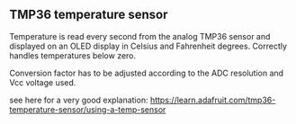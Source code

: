 ## TMP36 temperature sensor

Temperature is read every second from the analog TMP36 sensor and displayed on an OLED display
in Celsius and Fahrenheit degrees. Correctly handles temperatures below zero.

Conversion factor has to be adjusted according to the ADC resolution and Vcc voltage used.

see here for a very good explanation: 
https://learn.adafruit.com/tmp36-temperature-sensor/using-a-temp-sensor
